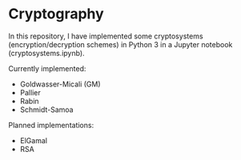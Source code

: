 # Cryptography

In this repository, I have implemented some cryptosystems (encryption/decryption schemes) in Python 3 in a Jupyter notebook (cryptosystems.ipynb).

Currently implemented:
- Goldwasser-Micali (GM)
- Pallier
- Rabin
- Schmidt-Samoa

Planned implementations:
- ElGamal
- RSA
